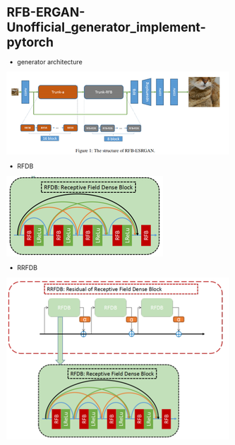 # RFB-ERGAN-Unofficial_generator_implement-pytorch

- generator architecture

![generator](asset/generator_architecture.png)

- RFDB

![](asset/RFDB.png)

- RRFDB

![](asset/RRFSB.png)